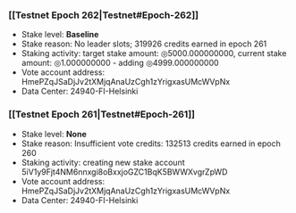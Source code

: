 ### [[Testnet Epoch 262|Testnet#Epoch-262]]
* Stake level: **Baseline**
* Stake reason: No leader slots; 319926 credits earned in epoch 261
* Staking activity: target stake amount: ◎5000.000000000, current stake amount: ◎1.000000000 - adding ◎4999.000000000
* Vote account address: HmePZqJSaDjJv2tXMjqAnaUzCgh1zYrigxasUMcWVpNx
* Data Center: 24940-FI-Helsinki
### [[Testnet Epoch 261|Testnet#Epoch-261]]
* Stake level: **None**
* Stake reason: Insufficient vote credits: 132513 credits earned in epoch 260
* Staking activity: creating new stake account 5iV1y9Fjt4NM6nnxgi8oBxxjoGZC1BqK5BWWXvgrZpWD
* Vote account address: HmePZqJSaDjJv2tXMjqAnaUzCgh1zYrigxasUMcWVpNx
* Data Center: 24940-FI-Helsinki